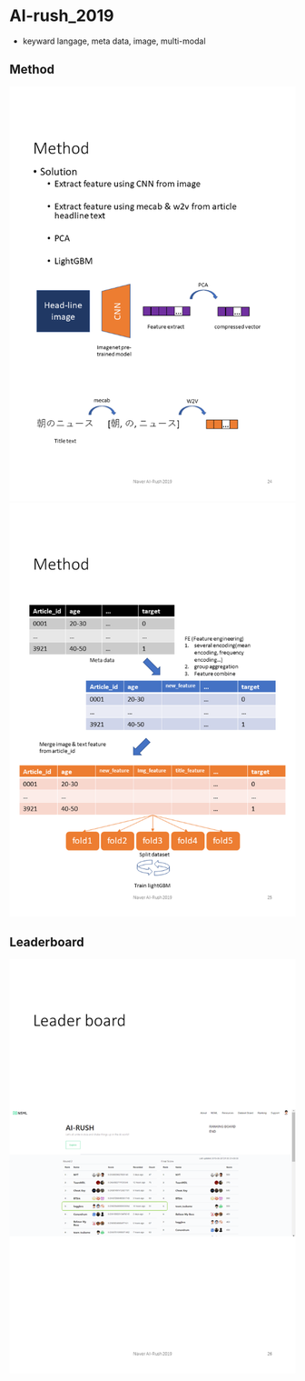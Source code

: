 # AI-rush_2019
- keyward
langage, meta data, image, multi-modal

## Method

![img1](./img/img_1.png)
![img2](./img/img_2.png)

## Leaderboard
![img3](./img/img_3.png)
